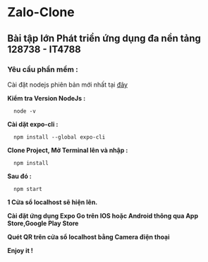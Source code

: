 # Zalo-Clone

## Bài tập lớn Phát triển ứng dụng đa nền tảng  128738 - IT4788

  ### Yêu cầu phần mềm :
  
  Cài đặt nodejs phiên bản mới nhất tại [đây](https://nodejs.org/en/download/)

  **Kiểm tra Version NodeJs :**
  
      node -v
  
  **Cài dặt expo-cli :**
  
      npm install --global expo-cli
  
**Clone Project, Mở Terminal lên và nhập :**

      npm install
  
**Sau đó :**

      npm start
  
**1 Cửa sổ localhost sẽ hiện lên.**

**Cài đặt ứng dụng Expo Go trên IOS hoặc Android thông qua App Store,Google Play Store**

**Quét QR trên cửa sổ localhost bằng Camera điện thoại**

**Enjoy it !**
